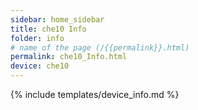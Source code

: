 ```yaml
---
sidebar: home_sidebar
title: che10 Info
folder: info
# name of the page (/{{permalink}}.html)
permalink: che10_Info.html
device: che10
---
```

{% include templates/device_info.md %}
